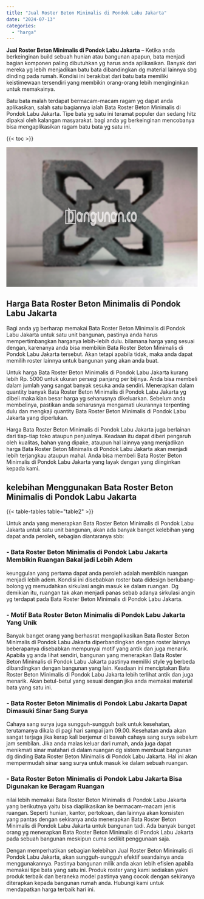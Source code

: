 ```yaml
---
title: "Jual Roster Beton Minimalis di Pondok Labu Jakarta"
date: "2024-07-13"
categories: 
  - "harga"
---
```


**Jual Roster Beton Minimalis di Pondok Labu Jakarta** – Ketika anda berkeinginan build sebuah hunian atau bangunan apapun, bata menjadi bagian komponen paling dibutuhkan yg harus anda aplikasikan. Banyak dari mereka yg lebih menjadikan batu bata dibandingkan dg material lainnya sbg dinding pada rumah. Kondisi ini berakibat dari batu bata memiliki keistimewaan tersendiri yang membikin orang-orang lebih menginginkan untuk memakainya.

Batu bata malah terdapat bermacam-macam ragam yg dapat anda aplikasikan, salah satu bagiannya ialah Bata Roster Beton Minimalis di Pondok Labu Jakarta. Tipe bata yg satu ini teramat populer dan sedang hitz dipakai oleh kalangan masyarakat. bagi anda yg berkeinginan mencobanya bisa mengaplikasikan ragam batu bata yg satu ini.

{{< toc >}}

![Jual Roster Beton Minimalis di Pondok Labu Jakarta](/images/bata-roster-minimalis-21.png)

## Harga Bata Roster Beton Minimalis di Pondok Labu Jakarta

Bagi anda yg berharap memakai Bata Roster Beton Minimalis di Pondok Labu Jakarta untuk satu unit bangunan, pastinya anda harus mempertimbangkan harganya lebih-lebih dulu. bilamana harga yang sesuai dengan, karenanya anda bisa membikin Bata Roster Beton Minimalis di Pondok Labu Jakarta tersebut. Akan tetapi apabila tidak, maka anda dapat memilih roster lainnya untuk bangunan yang akan anda buat.

Untuk harga Bata Roster Beton Minimalis di Pondok Labu Jakarta kurang lebih Rp. 5000 untuk ukuran persegi panjang per bijinya. Anda bisa membeli dalam jumlah yang sangat banyak sesuka anda sendiri. Menerapkan dalam quantity banyak Bata Roster Beton Minimalis di Pondok Labu Jakarta yg dibeli maka kian besar harga yg seharusnya dikeluarkan. Sebelum anda membelinya, pastikan anda seharusnya mengamati ukurannya terpenting dulu dan mengkaji quantity Bata Roster Beton Minimalis di Pondok Labu Jakarta yang diperlukan.

Harga Bata Roster Beton Minimalis di Pondok Labu Jakarta juga berlainan dari tiap-tiap toko ataupun penjualnya. Keadaan itu dapat diberi pengaruh oleh kualitas, bahan yang dipake, ataupun hal lainnya yang menjadikan harga Bata Roster Beton Minimalis di Pondok Labu Jakarta akan menjadi lebih terjangkau ataupun mahal. Anda bisa membeli Bata Roster Beton Minimalis di Pondok Labu Jakarta yang layak dengan yang diinginkan kepada kami.

## kelebihan Menggunakan Bata Roster Beton Minimalis di Pondok Labu Jakarta

{{< table-tables table="table2" >}}

Untuk anda yang menerapkan Bata Roster Beton Minimalis di Pondok Labu Jakarta untuk satu unit bangunan, akan ada banyak banget kelebihan yang dapat anda peroleh, sebagian diantaranya sbb:

### \- Bata Roster Beton Minimalis di Pondok Labu Jakarta Membikin Ruangan Bakal jadi Lebih Adem

keunggulan yang pertama dapat anda peroleh adalah membikin ruangan menjadi lebih adem. Kondisi ini disebabkan roster bata didesign berlubang-bolong yg memudahkan sirkulasi angin masuk ke dalam ruangan. Dg demikian itu, ruangan tak akan menjadi panas sebab adanya sirkulasi angin yg terdapat pada Bata Roster Beton Minimalis di Pondok Labu Jakarta.

### \- Motif Bata Roster Beton Minimalis di Pondok Labu Jakarta Yang Unik

Banyak banget orang yang berhasrat mengaplikasikan Bata Roster Beton Minimalis di Pondok Labu Jakarta diperbandingkan dengan roster lainnya beberapanya disebabkan mempunyai motif yang antik dan juga menarik. Apabila yg anda lihat sendiri, bangunan yang menerapkan Bata Roster Beton Minimalis di Pondok Labu Jakarta pastinya memiliki style yg berbeda dibandingkan dengan bangunan yang lain. Keadaan ini menciptakan Bata Roster Beton Minimalis di Pondok Labu Jakarta lebih terlihat antik dan juga menarik. Akan betul-betul yang sesuai dengan jika anda memakai material bata yang satu ini.

### \- Bata Roster Beton Minimalis di Pondok Labu Jakarta Dapat Dimasuki Sinar Sang Surya

Cahaya sang surya juga sungguh-sungguh baik untuk kesehatan, terutamanya dikala di pagi hari sampai jam 09.00. Kesehatan anda akan sangat terjaga jika kerap kali berjemur di bawah cahaya sang surya sebelum jam sembilan. Jika anda malas keluar dari rumah, anda juga dapat menikmati sinar matahari di dalam ruangan dg sistem membuat bangunan dg dinding Bata Roster Beton Minimalis di Pondok Labu Jakarta. Hal ini akan mempermudah sinar sang surya untuk masuk ke dalam sebuah ruangan.

### \- Bata Roster Beton Minimalis di Pondok Labu Jakarta Bisa Digunakan ke Beragam Ruangan

nilai lebih memakai Bata Roster Beton Minimalis di Pondok Labu Jakarta yang berikutnya yaitu bisa diaplikasikan ke bermacam-macam jenis ruangan. Seperti hunian, kantor, pertokoan, dan lainnya akan konsisten yang pantas dengan sekiranya anda menerapkan Bata Roster Beton Minimalis di Pondok Labu Jakarta untuk bangunan tadi. Ada banyak banget orang yg menerapkan Bata Roster Beton Minimalis di Pondok Labu Jakarta pada sebuah bangunan meskipun cuma sedikit penggunaan saja.

Dengan memperhatikan sebagian kelebihan Jual Roster Beton Minimalis di Pondok Labu Jakarta, akan sungguh-sungguh efektif seandainya anda menggunakannya. Pastinya bangunan milik anda akan lebih efisien apabila memakai tipe bata yang satu ini. Produk roster yang kami sediakan yakni produk terbaik dan beraneka model pastinya yang cocok dengan sekiranya diterapkan kepada bangunan rumah anda. Hubungi kami untuk mendapatkan harga terbaik hari ini.
